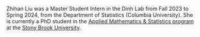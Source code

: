 Zhihan Liu was a Master Student Intern in the Dinh Lab from Fall 2023 to Spring 2024, from the Department of Statistics (Columbia University).
She is currently a PhD student in the <a href="https://www.stonybrook.edu/commcms/ams/">Applied Mathematics & Statistics program</a> at the <a href="https://www.stonybrook.edu">Stony Brook University</a>.